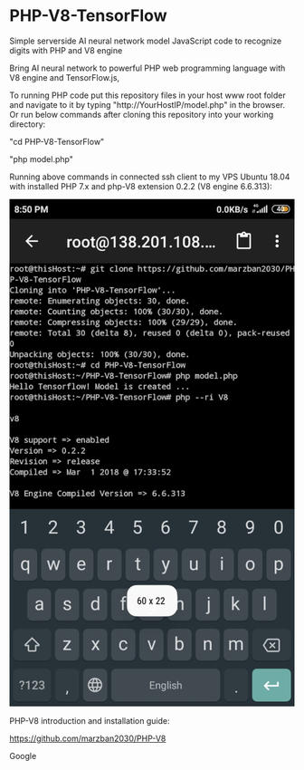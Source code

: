 # PHP-V8-TensorFlow
Simple serverside AI neural network model JavaScript code to recognize digits with PHP and V8 engine 

Bring AI neural network to powerful PHP web programming language with V8 engine and TensorFlow.js,

To running PHP code put this repository files in your host www root folder and navigate to it by typing "http://YourHostIP/model.php" in the browser.
Or run below commands after cloning this repository into your working directory:

"cd PHP-V8-TensorFlow"

"php model.php"

Running above commands in connected ssh client to my VPS Ubuntu 18.04 with installed PHP 7.x and php-V8 extension 0.2.2 (V8 engine 6.6.313):

![Image1](https://github.com/marzban2030/PHP-V8-TensorFlow/raw/main/Run0100.jpg)


PHP-V8 introduction and installation guide:

https://github.com/marzban2030/PHP-V8


Google
